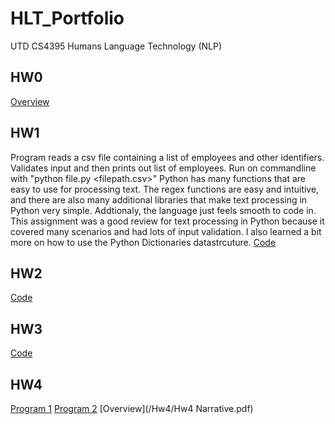 # HLT_Portfolio
UTD CS4395 Humans Language Technology (NLP)

## HW0
[Overview](/Hw0/Overview%20Of%20NLP.pdf)

## HW1
Program reads a csv file containing a list of employees and other identifiers. Validates input and then prints out list of employees.
Run on commandline with "python file.py <filepath.csv>"
Python has many functions that are easy to use for processing text. The regex functions are easy and intuitive, and there are also many additional libraries that make text processing in Python very simple. Addtionaly, the language just feels smooth to code in. 
This assignment was a good review for text processing in Python because it covered many scenarios and had lots of input validation. I also learned a bit more on how to use the Python Dictionaries datastrcuture.
[Code](/Hw1/Hw1.py)

## HW2
[Code](/Hw2/Hw2.py)

## HW3
[Code](/Hw3/Hw3.ipynb)

## HW4
[Program 1](/Hw4/Main.py)
[Program 2](/Hw4/Output.py)
[Overview](/Hw4/Hw4 Narrative.pdf)
